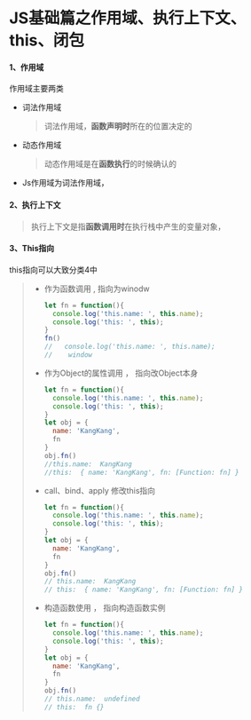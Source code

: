 # JS基础篇之作用域、执行上下文、this、闭包

#### 1、作用域

作用域主要两类

- 词法作用域

  > 词法作用域，**函数声明时**所在的位置决定的

- 动态作用域

  > 动态作用域是在**函数执行**的时候确认的

- Js作用域为词法作用域，

#### 2、执行上下文

> 执行上下文是指**函数调用时**在执行栈中产生的变量对象，

#### 3、This指向

this指向可以大致分类4中

> - 作为函数调用 , 指向为winodw
>
>   ```js
>   let fn = function(){
>     console.log('this.name: ', this.name);
>     console.log('this: ', this);
>   }
>   fn()  
>   //   console.log('this.name: ', this.name);       
>   //    window
>   ```
>
> - 作为Object的属性调用 ， 指向改Object本身
>
>   ```js
>   let fn = function(){
>     console.log('this.name: ', this.name);
>     console.log('this: ', this);
>   }
>   let obj = {
>     name: 'KangKang',
>     fn
>   }
>   obj.fn() 
>   //this.name:  KangKang
>   //this:  { name: 'KangKang', fn: [Function: fn] }
>   ```
>
> - call、bind、apply 修改this指向
>
>   ```js
>   let fn = function(){
>     console.log('this.name: ', this.name);
>     console.log('this: ', this);
>   }
>   let obj = {
>     name: 'KangKang',
>     fn
>   }
>   obj.fn() 
>   // this.name:  KangKang
>   // this:  { name: 'KangKang', fn: [Function: fn] }
>   ```
>
> - 构造函数使用 ， 指向构造函数实例
>
>   ```js
>   let fn = function(){
>     console.log('this.name: ', this.name);
>     console.log('this: ', this);
>   }
>   let obj = {
>     name: 'KangKang',
>     fn
>   }
>   obj.fn() 
>   // this.name:  undefined
>   // this:  fn {}
>   ```
>
>   

